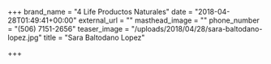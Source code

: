 +++
brand_name = "4 Life Productos Naturales"
date = "2018-04-28T01:49:41+00:00"
external_url = ""
masthead_image = ""
phone_number = "(506) 7151-2656"
teaser_image = "/uploads/2018/04/28/sara-baltodano-lopez.jpg"
title = "Sara Baltodano Lopez"

+++
